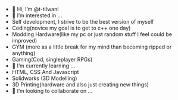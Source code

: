 - 👋 Hi, I’m @t-tilwani
- 👀 I’m interested in ...
- Self development, I strive to be the best version of myself
- Coding(novice my goal is to get to c++ one day)
- Modding Hardware(like my pc or just random stuff I feel could be improved)
- GYM (more as a little break for my mind than becoming ripped or anything)
- Gaming(Cod, singleplayer RPGs)
- 🌱 I’m currently learning ...
- HTML, CSS And Javascript
- Solidworks (3D Modelling)
- 3D Printing(hardware and also just creating new things)
- 💞️ I’m looking to collaborate on ...


<!---
t-tilwani/t-tilwani is a ✨ special ✨ repository because its `README.md` (this file) appears on your GitHub profile.
You can click the Preview link to take a look at your changes.
--->
